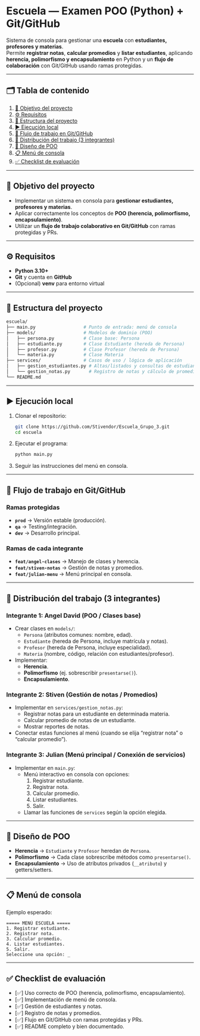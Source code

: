 # Escuela — Examen POO (Python) + Git/GitHub

Sistema de consola para gestionar una **escuela** con **estudiantes, profesores y materias**.  
Permite **registrar notas**, **calcular promedios** y **listar estudiantes**, aplicando **herencia, polimorfismo y encapsulamiento** en Python y un **flujo de colaboración** con Git/GitHub usando ramas protegidas.

---

## 🗂 Tabla de contenido

1. [🎯 Objetivo del proyecto](#-objetivo-del-proyecto)  
2. [⚙️ Requisitos](#️-requisitos)  
3. [📂 Estructura del proyecto](#-estructura-del-proyecto)  
4. [▶️ Ejecución local](#️-ejecución-local)  
5. [🔀 Flujo de trabajo en Git/GitHub](#-flujo-de-trabajo-en-gitgithub)  
6. [👥 Distribución del trabajo (3 integrantes)](#-distribución-del-trabajo-3-integrantes)  
7. [🧩 Diseño de POO](#-diseño-de-poo)  
8. [📋 Menú de consola](#-menú-de-consola)  
9. [✅ Checklist de evaluación](#-checklist-de-evaluación)  

---

## 🎯 Objetivo del proyecto

- Implementar un sistema en consola para **gestionar estudiantes, profesores y materias**.  
- Aplicar correctamente los conceptos de **POO (herencia, polimorfismo, encapsulamiento)**.  
- Utilizar un **flujo de trabajo colaborativo en Git/GitHub** con ramas protegidas y PRs.  

---

## ⚙️ Requisitos

- **Python 3.10+**  
- **Git** y cuenta en **GitHub**  
- (Opcional) **venv** para entorno virtual  

---

## 📂 Estructura del proyecto

```bash
escuela/
├── main.py                  # Punto de entrada: menú de consola
├── models/                  # Modelos de dominio (POO)
│   ├── persona.py           # Clase base: Persona
│   ├── estudiante.py        # Clase Estudiante (hereda de Persona)
│   ├── profesor.py          # Clase Profesor (hereda de Persona)
│   └── materia.py           # Clase Materia
├── services/                # Casos de uso / lógica de aplicación
│   ├── gestion_estudiantes.py # Altas/listados y consultas de estudiantes
│   └── gestion_notas.py       # Registro de notas y cálculo de promedios
└── README.md
```

---

## ▶️ Ejecución local

1. Clonar el repositorio:
   ```bash
   git clone https://github.com/Stivendor/Escuela_Grupo_3.git
   cd escuela
   ```

2. Ejecutar el programa:
   ```bash
   python main.py
   ```

3. Seguir las instrucciones del menú en consola.

---

## 🔀 Flujo de trabajo en Git/GitHub

### Ramas protegidas
- **`prod`** → Versión estable (producción).  
- **`qa`** → Testing/integración.  
- **`dev`** → Desarrollo principal.  

### Ramas de cada integrante
- **`feat/angel-clases`** → Manejo de clases y herencia.  
- **`feat/stiven-notas`** → Gestión de notas y promedios.  
- **`feat/julian-menu`** → Menú principal en consola.  

---

## 👥 Distribución del trabajo (3 integrantes)

### Integrante 1: Angel David (POO / Clases base)
- Crear clases en `models/`:
  - `Persona` (atributos comunes: nombre, edad).
  - `Estudiante` (hereda de Persona, incluye matrícula y notas).
  - `Profesor` (hereda de Persona, incluye especialidad).
  - `Materia` (nombre, código, relación con estudiantes/profesor).
- Implementar:
  - **Herencia**.
  - **Polimorfismo** (ej. sobrescribir `presentarse()`).
  - **Encapsulamiento**.

### Integrante 2: Stiven (Gestión de notas / Promedios)
- Implementar en `services/gestion_notas.py`:
  - Registrar notas para un estudiante en determinada materia.
  - Calcular promedio de notas de un estudiante.
  - Mostrar reportes de notas.
- Conectar estas funciones al menú (cuando se elija “registrar nota” o “calcular promedio”).

### Integrante 3: Julian (Menú principal / Conexión de servicios)
- Implementar en `main.py`:
  - Menú interactivo en consola con opciones:
    1. Registrar estudiante.
    2. Registrar nota.
    3. Calcular promedio.
    4. Listar estudiantes.
    5. Salir.
  - Llamar las funciones de `services` según la opción elegida.

---

## 🧩 Diseño de POO

- **Herencia** → `Estudiante` y `Profesor` heredan de `Persona`.  
- **Polimorfismo** → Cada clase sobrescribe métodos como `presentarse()`.  
- **Encapsulamiento** → Uso de atributos privados (`__atributo`) y getters/setters.  

---

## 📋 Menú de consola

Ejemplo esperado:

```text
===== MENÚ ESCUELA =====
1. Registrar estudiante.
2. Registrar nota.
3. Calcular promedio.
4. Listar estudiantes.
5. Salir.
Seleccione una opción: _
```

---

## ✅ Checklist de evaluación

- [✅] Uso correcto de POO (herencia, polimorfismo, encapsulamiento).  
- [✅] Implementación de menú de consola.  
- [✅] Gestión de estudiantes y notas.  
- [✅] Registro de notas y promedios.  
- [✅] Flujo en Git/GitHub con ramas protegidas y PRs.  
- [✅] README completo y bien documentado.  